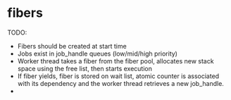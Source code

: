 # fibers


TODO:

- Fibers should be created at start time
- Jobs exist in job_handle queues (low/mid/high priority)
- Worker thread takes a fiber from the fiber pool, allocates new stack space using the free list,
then starts execution
- If fiber yields, fiber is stored on wait list, atomic counter is associated with its dependency
and the worker thread retrieves a new job_handle.
- 
